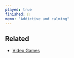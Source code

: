 ```yaml
---
played: true
finished: 🔁
memo: "Addictive and calming"
---
```


## Related
- [Video Games](notes/Video%20Games.md)